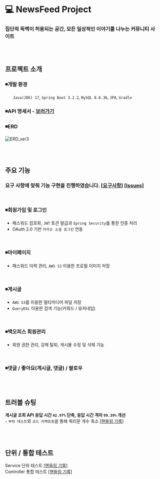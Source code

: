 # 💻 NewsFeed Project
### 집단적 독백이 허용되는 공간, 모든 일상적인 이야기를 나누는 커뮤니티 사이트
<br><br>

## 프로젝트 소개
### ◾개발 환경
ㅤㅤ`Java(JDK) 17`, `Spring Boot 3.2.2`, `MySQL 8.0.36`, `JPA`, `Gradle`
### ◾API 명세서 - <a href="https://documenter.getpostman.com/view/29502573/2sA2rGvzCW"> 보러가기 </a>

### ◾ERD
![ERD_ver3](https://github.com/writtenbyrla/news_feed/assets/133620285/301c0847-1551-4119-92d3-fe2883785c7f)


<br><br>

## 주요 기능
### 요구 사항에 맞춰 기능 구현을 진행하였습니다. **[[요구사항]](https://bubble-bladder-d73.notion.site/NewsFeed-fe5539abcf45477e8804ade8a28573fb?pvs=4)  [[Issues]](https://github.com/writtenbyrla/news_feed/issues?q=is%3Aissue+is%3Aclosed)**
<br>

### ◾회원가입 및 로그인
- 패스워드 암호화, `JWT` 토큰 발급과 `Spring Security`를 통한 인증 처리
- OAuth 2.0 기반 `카카오 소셜 로그인` 연동
<br>

### ◾마이페이지
- 패스워드 이력 관리, `AWS S3` 이용한 프로필 이미지 저장
<br>
  
### ◾게시글
- `AWS S3`를 이용한 멀티미디어 파일 저장
- `QueryDSL` 이용한 검색 기능(키워드 / 유저네임)
<br>

### ◾백오피스 회원관리
- 회원 권한 관리, 강제 탈퇴, 게시물 수정 및 삭제 기능
<br>

### ◾댓글 / 좋아요(게시글, 댓글) / 팔로우

<br><br>

## 트러블 슈팅
**게시글 조회 API 응답 시간 `42.97%` 단축, 응답 시간 격차 `99.39%` 개선** 
<br>- `부하 테스트`와 `코드 리팩토링`을 통해 쿼리문 개수 축소 [[핸들링 기록]](https://writtenbyrla.tistory.com/78)
  
<br><br>

## 단위 / 통합 테스트
Service 단위 테스트 [[핸들링 기록]](https://writtenbyrla.tistory.com/75)
<br>
Controller 통합 테스트 [[핸들링 기록]](https://writtenbyrla.tistory.com/74)

